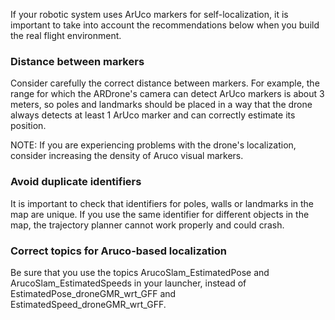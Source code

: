 If your robotic system uses ArUco markers for self-localization, it is important to take into account the recommendations below when you build the real flight environment.

### Distance between markers

Consider carefully the correct distance between markers. For example, the range for which the ARDrone's camera can detect ArUco markers is about 3 meters, so poles and landmarks should be placed in a way that the drone always detects at least 1 ArUco marker and can correctly estimate its position.

NOTE: If you are experiencing problems with the drone's localization, consider increasing the density of Aruco visual markers.

### Avoid duplicate identifiers

It is important to check that identifiers for poles, walls or landmarks in the map are unique. If you use the same identifier for different objects in the map, the trajectory planner cannot work properly and could crash.

### Correct topics for Aruco-based localization

Be sure that you use the topics ArucoSlam_EstimatedPose and ArucoSlam_EstimatedSpeeds in your launcher, instead of EstimatedPose_droneGMR_wrt_GFF and EstimatedSpeed_droneGMR_wrt_GFF.


